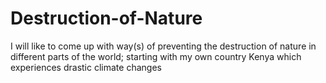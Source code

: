 # Destruction-of-Nature
I will like to come up with way(s) of preventing the destruction of nature in different parts of the world; starting with my own country Kenya which experiences drastic climate changes
